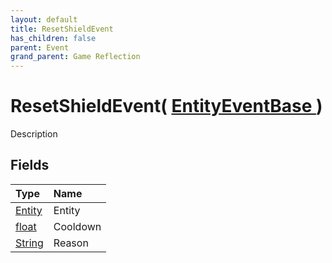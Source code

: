 ```yaml
---
layout: default
title: ResetShieldEvent
has_children: false
parent: Event
grand_parent: Game Reflection
---
```

# ResetShieldEvent( [ EntityEventBase ](/riftbreaker-wiki/docs/game-reflection/events/entity_event_base/) )
Description 

## Fields

| Type | Name |
|:----------|:--------------|
| [Entity](/riftbreaker-wiki/docs/game-reflection/classes/entity/) | Entity |
| [float](/riftbreaker-wiki/docs/game-reflection/components/float/) | Cooldown |
| [String](/riftbreaker-wiki/docs/game-reflection/components/string/) | Reason |

